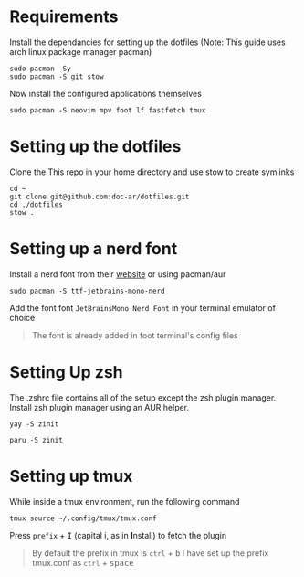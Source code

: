 # Requirements

Install the dependancies for setting up the dotfiles (Note: This guide uses arch linux package manager pacman)

```
sudo pacman -Sy
sudo pacman -S git stow
```

Now install the configured applications themselves

```
sudo pacman -S neovim mpv foot lf fastfetch tmux
```

# Setting up the dotfiles

Clone the This repo in your home directory and use stow to create symlinks

```
cd ~
git clone git@github.com:doc-ar/dotfiles.git
cd ./dotfiles
stow .
```

# Setting up a nerd font

Install a nerd font from their [website](https://www.nerdfonts.com/) or using pacman/aur

```
sudo pacman -S ttf-jetbrains-mono-nerd
```

Add the font font `JetBrainsMono Nerd Font` in your terminal emulator of choice

> The font is already added in foot terminal's config files

# Setting Up zsh

The .zshrc file contains all of the setup except the zsh plugin manager. Install zsh plugin manager using an AUR helper.

```
yay -S zinit
```

```
paru -S zinit
```

# Setting up tmux

While inside a tmux environment, run the following command

```
tmux source ~/.config/tmux/tmux.conf
```

Press `prefix` + <kbd>I</kbd> (capital i, as in **I**nstall) to fetch the plugin

> By default the prefix in tmux is `ctrl` + <kbd>b</kbd>
> I have set up the prefix tmux.conf as `ctrl` + <kbd>space</kbd>

